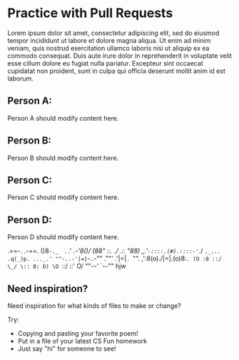 # Practice with Pull Requests

Lorem ipsum dolor sit amet, consectetur adipiscing elit, sed do eiusmod tempor incididunt ut labore et dolore magna aliqua. Ut enim ad minim veniam, quis nostrud exercitation ullamco laboris nisi ut aliquip ex ea commodo consequat. Duis aute irure dolor in reprehenderit in voluptate velit esse cillum dolore eu fugiat nulla pariatur. Excepteur sint occaecat cupidatat non proident, sunt in culpa qui officia deserunt mollit anim id est laborum.

## Person A:

Person A should modify content here.

## Person B:

Person B should modify content here.

## Person C:

Person C should modify content here.

## Person D:

Person D should modify content here.

.==-.                   .-==.
                 \()8`-._  `.   .'  _.-'8()/
                 (88"   ::.  \./  .::   "88)
                  \_.'`-::::.(#).::::-'`._/
                    `._... .q(_)p. ..._.'
                      ""-..-'|=|`-..-""
                      .""' .'|=|`. `"".
                    ,':8(o)./|=|\.(o)8:`.
                   (O :8 ::/ \_/ \:: 8: O)
                    \O `::/       \::' O/
                     ""--'         `--""   hjw


## Need inspiration?

Need inspiration for what kinds of files to make or change?

Try:

- Copying and pasting your favorite poem!
- Put in a file of your latest CS Fun homework
- Just say "hi" for someone to see!
